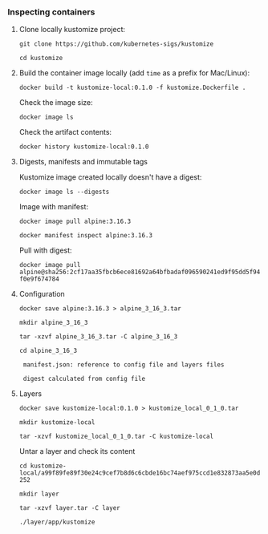 ### Inspecting containers

1. Clone locally kustomize project:
   
   `git clone https://github.com/kubernetes-sigs/kustomize`

   `cd kustomize`

2. Build the container image locally (add `time` as a prefix for Mac/Linux):
   
   `docker build -t kustomize-local:0.1.0 -f kustomize.Dockerfile .`

   Check the image size:

   `docker image ls`

   Check the artifact contents:

   `docker history kustomize-local:0.1.0`

3. Digests, manifests and immutable tags

    Kustomize image created locally doesn't have a digest:

    `docker image ls --digests`

    Image with manifest:
   
    `docker image pull alpine:3.16.3`

    `docker manifest inspect alpine:3.16.3`

    Pull with digest:

    `docker image pull alpine@sha256:2cf17aa35fbcb6ece81692a64bfbadaf096590241ed9f95dd5f94f0e9f674784`

4. Configuration

    `docker save alpine:3.16.3 > alpine_3_16_3.tar`

    `mkdir alpine_3_16_3`

    `tar -xzvf alpine_3_16_3.tar -C alpine_3_16_3`

    `cd alpine_3_16_3`

        manifest.json: reference to config file and layers files

        digest calculated from config file

5. Layers

    `docker save kustomize-local:0.1.0 > kustomize_local_0_1_0.tar`
    
    `mkdir kustomize-local`

    `tar -xzvf kustomize_local_0_1_0.tar -C kustomize-local`

    Untar a layer and check its content

    `cd kustomize-local/a99f89fe89f30e24c9cef7b8d6c6cbde16bc74aef975ccd1e832873aa5e0d252`

    `mkdir layer`

    `tar -xzvf layer.tar -C layer`

    `./layer/app/kustomize`
